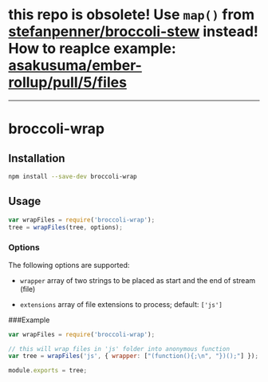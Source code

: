 # this repo is obsolete! Use `map()` from [stefanpenner/broccoli-stew](https://github.com/stefanpenner/broccoli-stew) instead! How to reaplce example: [asakusuma/ember-rollup/pull/5/files](https://github.com/asakusuma/ember-rollup/pull/5/files)

---

# broccoli-wrap

## Installation

```bash
npm install --save-dev broccoli-wrap
```

## Usage

```js
var wrapFiles = require('broccoli-wrap');
tree = wrapFiles(tree, options);
```

### Options

The following options are supported:

* `wrapper` array of two strings to be placed as start and the end of stream (file)

* `extensions` array of file extensions to process; default: `['js']`

###Example
```js
var wrapFiles = require('broccoli-wrap');

// this will wrap files in 'js' folder into anonymous function
var tree = wrapFiles('js', { wrapper: ["(function(){;\n", "})();"] });

module.exports = tree;
```
